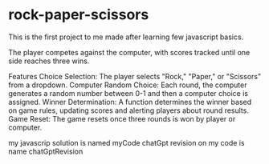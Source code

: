 # rock-paper-scissors
This is the first project to me made after learning few javascript basics.

The player competes against the computer, with scores tracked until one side reaches three wins.

Features
Choice Selection: The player selects "Rock," "Paper," or "Scissors" from a dropdown.
Computer Random Choice: Each round, the computer generates a random number between 0-1 and then a computer choice is assigned.
Winner Determination: A function determines the winner based on game rules, updating scores and alerting players about round results.
Game Reset: The game resets once three rounds is won by player or computer.

my javascrip solution is named myCode
chatGpt revision on my code is name chatGptRevision